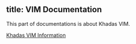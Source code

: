 title: VIM Documentation
---

This part of documentations is about Khadas VIM.

[Khadas VIM Information](https://www.khadas.com/vim)

